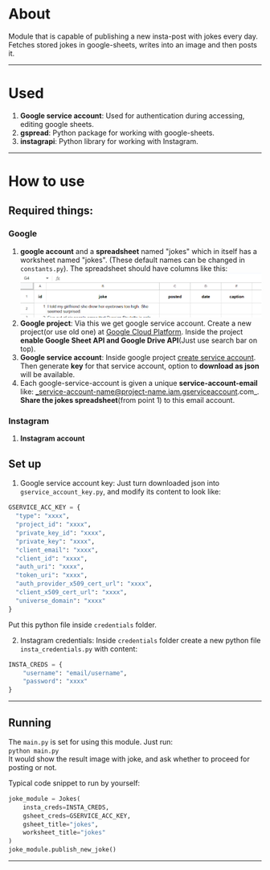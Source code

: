 # About
Module that is capable of publishing a new insta-post with jokes every day.  
Fetches stored jokes in google-sheets, writes into an image and then posts it.


----
# Used 

1. **Google service account**: Used for authentication during accessing, editing google sheets.
2. **gspread**: Python package for working with google-sheets.
3. **instagrapi**: Python library for working with Instagram.

----
# How to use

## Required things:
### Google
1. **google account** and a **spreadsheet** named "jokes" which in itself has a worksheet named "jokes". (These default names can be changed in `constants.py`). The spreadsheet should have columns like this:
![img.png](images/spread_sheet_columns.png)
2. **Google project**: Via this we get google service account. Create a new project(or use old one) at [Google Cloud Platform](https://console.cloud.google.com/). Inside the project **enable Google Sheet API and Google Drive API**(Just use search bar on top).
2. **Google service account**: Inside google project [create service account](https://cloud.google.com/iam/docs/service-accounts-create). Then generate **key** for that service account, option to **download as json** will be available. 
3. Each google-service-account is given a unique **service-account-email** like: _service-account-name@project-name.iam.gserviceaccount.com_. **Share the jokes spreadsheet**(from point 1) to this email account.

### Instagram
1. **Instagram account**

## Set up
1. Google service account key:
Just turn downloaded json into `gservice_account_key.py`, and modify its content to look like:
```python
GSERVICE_ACC_KEY = {
  "type": "xxxx",
  "project_id": "xxxx",
  "private_key_id": "xxxx",
  "private_key": "xxxx",
  "client_email": "xxxx",
  "client_id": "xxxx",
  "auth_uri": "xxxx",
  "token_uri": "xxxx",
  "auth_provider_x509_cert_url": "xxxx",
  "client_x509_cert_url": "xxxx",
  "universe_domain": "xxxx"
}
```
Put this python file inside `credentials` folder.

2. Instagram credentials: Inside `credentials` folder create a new python file `insta_credentials.py` with content:
```python
INSTA_CREDS = {
    "username": "email/username",
    "password": "xxxx"
}
```
----
## Running
The `main.py` is set for using this module. Just run:  
`python main.py`  
It would show the result image with joke, and ask whether to proceed for posting or not.  

Typical code snippet to run by yourself:
```python
joke_module = Jokes(
    insta_creds=INSTA_CREDS,
    gsheet_creds=GSERVICE_ACC_KEY,
    gsheet_title="jokes",
    worksheet_title="jokes"
)
joke_module.publish_new_joke()
```

----

